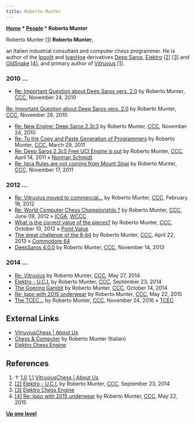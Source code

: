 ```yaml
---
title: Roberto Munter
---
```

**[Home](Home "Home") \* [People](People "People") \* Roberto Munter**



 [](File:RobertoMunter.jpg) Roberto Munter [[1]](#cite-note-about-1) 
**Roberto Munter**,  

an Italien industrial consultant and computer chess programmer. He is author of the [Ippolit](Ippolit "Ippolit") and [IvanHoe](IvanHoe "IvanHoe") derivatives [Deep Saros](Deep_Saros "Deep Saros"), [Elektro](Elektro "Elektro")
<a id="cite-note-2" href="#cite-ref-2">[2]</a> <a id="cite-note-3" href="#cite-ref-3">[3]</a> and [OldSnake](index.php?title=OldSnake&action=edit&redlink=1 "OldSnake (page does not exist)")
<a id="cite-note-4" href="#cite-ref-4">[4]</a>,
and primary author of [Vitruvius](Vitruvius "Vitruvius") [[1]](#cite-note-about-1). 



### 2010 ...


* [Re: Important Question about Deep Saros vers. 2.0](http://www.talkchess.com/forum3/viewtopic.php?f=2&t=36800&start=11) by Roberto Munter, [CCC](CCC "CCC"), November 24, 2010


 [Re: Important Question about Deep Saros vers. 2.0](http://www.talkchess.com/forum3/viewtopic.php?f=2&t=36800&start=21) by Roberto Munter, [CCC](CCC "CCC"), November 28, 2010
* [Re: New Engine: Deep Saros 2.3c3](http://www.talkchess.com/forum3/viewtopic.php?f=2&t=36804&start=14) by Roberto Munter, [CCC](CCC "CCC"), November 24, 2010
* [Re: To the Copy and Paste Generation of Programmers](http://www.talkchess.com/forum3/viewtopic.php?f=2&t=38550&start=2) by Roberto Munter, [CCC](CCC "CCC"), March 29, 2011
* [Re: Deep Saros 2.3c5 Free UCI Engine is out](http://www.talkchess.com/forum3/viewtopic.php?f=2&t=36954&start=48) by Roberto Munter, [CCC](CCC "CCC"), April 14, 2011 » [Norman Schmidt](Norman_Schmidt "Norman Schmidt")
* [Re: Igca Rules are not coming from Mount Sinai](http://www.talkchess.com/forum3/viewtopic.php?f=2&t=41098&start=40) by Roberto Munter, [CCC](CCC "CCC"), November 17, 2011


### 2012 ...


* [Re: Vitruvius moved to commercial...](http://www.talkchess.com/forum3/viewtopic.php?f=2&t=42497&start=37) by Roberto Munter, [CCC](CCC "CCC"), February 18, 2012
* [Re: World Computer Chess Championship ?](http://www.talkchess.com/forum3/viewtopic.php?t=44000&start=8) by Roberto Munter, [CCC](CCC "CCC"), June 09, 2012 » [ICGA](ICGA "ICGA"), [WCCC](World_Computer_Chess_Championship "World Computer Chess Championship")
* [What is the correct value of the pieces?](http://www.talkchess.com/forum3/viewtopic.php?f=7&t=45512) by Roberto Munter, [CCC](CCC "CCC"), October 10, 2012 » [Point Value](Point_Value "Point Value")
* [The great challenge of the 8-bit](http://www.talkchess.com/forum3/viewtopic.php?f=6&t=47839) by Roberto Munter, [CCC](CCC "CCC"), April 22, 2013 » [Commodore 64](Commodore_64 "Commodore 64")
* [DeepSaros 4.0.0](http://www.talkchess.com/forum3/viewtopic.php?f=2&t=50067) by Roberto Munter, [CCC](CCC "CCC"), November 14, 2013


### 2014 ...


* [Re: Vitruvius](http://www.talkchess.com/forum3/viewtopic.php?f=2&t=52448&start=6) by Roberto Munter, [CCC](CCC "CCC"), May 27, 2014
* [Elektro - U.C.I.](http://www.talkchess.com/forum3/viewtopic.php?f=2&t=53799) by Roberto Munter, [CCC](CCC "CCC"), September 23, 2014
* [The Goering Gambit](http://www.talkchess.com/forum3/viewtopic.php?f=2&t=54050) by Roberto Munter, [CCC](CCC "CCC"), October 14, 2014
* [Re: Ippo with 2015 underwear](http://www.talkchess.com/forum3/viewtopic.php?f=2&t=56445&start=6) by Roberto Munter, [CCC](CCC "CCC"), May 22, 2015
* [The TCEC...](http://www.talkchess.com/forum3/viewtopic.php?f=6&t=62249) by Roberto Munter, [CCC](CCC "CCC"), November 24, 2016 » [TCEC](TCEC "TCEC")


## External Links


* [VitruviusChess | About Us](https://www.vitruviuschess.com/About-Us.html)
* [Chess & Computer](https://digilander.libero.it/taioscacchi/software.html) by Roberto Munter (Italian)
* [Elektro Chess Engine](http://elektrochessengine.blogspot.it/)


## References


1. ↑ [1.0](#cite-ref-about-1-0) [1.1](#cite-ref-about-1-1) [VitruviusChess | About Us](https://www.vitruviuschess.com/About-Us.html)
2. <a id="cite-ref-2" href="#cite-note-2">[2]</a> [Elektro - U.C.I.](http://www.talkchess.com/forum3/viewtopic.php?f=2&t=53799) by Roberto Munter, [CCC](CCC "CCC"), September 23, 2014
3. <a id="cite-ref-3" href="#cite-note-3">[3]</a> [Elektro Chess Engine](http://elektrochessengine.blogspot.com/)
4. <a id="cite-ref-4" href="#cite-note-4">[4]</a> [Re: Ippo with 2015 underwear](http://www.talkchess.com/forum3/viewtopic.php?f=2&t=56445&start=6) by Roberto Munter, [CCC](CCC "CCC"), May 22, 2015

**[Up one level](People "People")**







 
